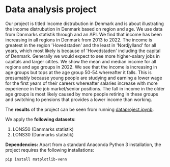 # Data analysis project

Our project is titled Income distrubution in Denmark and is about illustrating the income distrubution in Denmark based on region and age. We use data from Danmarks statistik through and an API.
We find that income has been increasing in all regions in Denmark from 2013 to 2022. The income is greatest in the region 'Hovedstaden' and the least in 'Nordjylland' for all years, which most likely is because of 'Hovedstaden' including the capital of Denmark. Generally we would expect to see more higher-salary jobs in capitals and larger citites. We show the mean and median income for all regions and age groups in 2022. We see that the income is increasing in age groups but tops at the age group 50-54 whereafter it falls. This is presumably because young people are studying and earning a lower wage for the first years of their careers whereafter salaries increase with more experience in the job market/senior positions. The fall in income in the older age groups is most likely caused by more people retiring in these groups and switching to pensions that provides a lower income than working.

The **results** of the project can be seen from running [dataproject.ipynb](dataproject.ipynb).

We apply the **following datasets**:

1. LONS50 (Danmarks statistik) 
1. LONS30 (Danmarks statistik)

**Dependencies:** Apart from a standard Anaconda Python 3 installation, the project requires the following installations:

``pip install matplotlib-venn``
